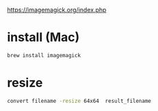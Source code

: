 https://imagemagick.org/index.php

# install (Mac)
```sh
brew install imagemagick
```

# resize

```sh
convert filename -resize 64x64  result_filename
```
